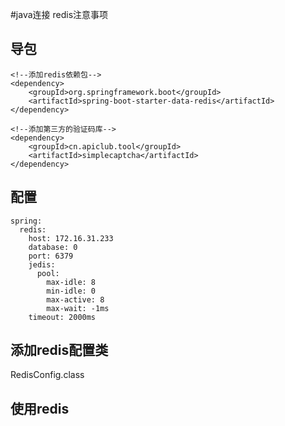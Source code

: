 #java连接 redis注意事项
## 导包
```
<!--添加redis依赖包-->
<dependency>
    <groupId>org.springframework.boot</groupId>
    <artifactId>spring-boot-starter-data-redis</artifactId>
</dependency>

<!--添加第三方的验证码库-->
<dependency>
    <groupId>cn.apiclub.tool</groupId>
    <artifactId>simplecaptcha</artifactId>
</dependency>
```
## 配置
```
spring:
  redis:
    host: 172.16.31.233
    database: 0
    port: 6379
    jedis:
      pool:
        max-idle: 8
        min-idle: 0
        max-active: 8
        max-wait: -1ms
    timeout: 2000ms
```
## 添加redis配置类
RedisConfig.class
## 使用redis